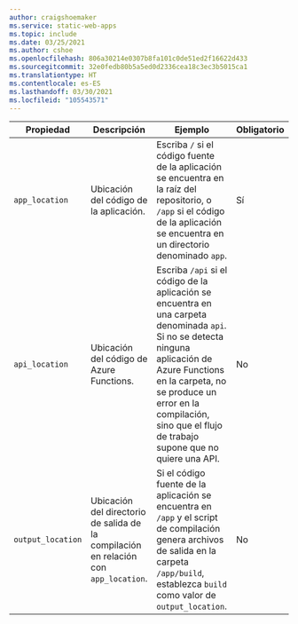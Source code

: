 ```yaml
---
author: craigshoemaker
ms.service: static-web-apps
ms.topic: include
ms.date: 03/25/2021
ms.author: cshoe
ms.openlocfilehash: 806a30214e0307b8fa101c0de51ed2f16622d433
ms.sourcegitcommit: 32e0fedb80b5a5ed0d2336cea18c3ec3b5015ca1
ms.translationtype: HT
ms.contentlocale: es-ES
ms.lasthandoff: 03/30/2021
ms.locfileid: "105543571"
---
```

| Propiedad | Descripción | Ejemplo | Obligatorio |
|---|---|---|---|
| `app_location` | Ubicación del código de la aplicación. | Escriba `/` si el código fuente de la aplicación se encuentra en la raíz del repositorio, o `/app` si el código de la aplicación se encuentra en un directorio denominado `app`. | Sí |
| `api_location` | Ubicación del código de Azure Functions. | Escriba `/api` si el código de la aplicación se encuentra en una carpeta denominada `api`. Si no se detecta ninguna aplicación de Azure Functions en la carpeta, no se produce un error en la compilación, sino que el flujo de trabajo supone que no quiere una API. | No |
| `output_location` | Ubicación del directorio de salida de la compilación en relación con `app_location`. | Si el código fuente de la aplicación se encuentra en `/app` y el script de compilación genera archivos de salida en la carpeta `/app/build`, establezca `build` como valor de `output_location`. | No |